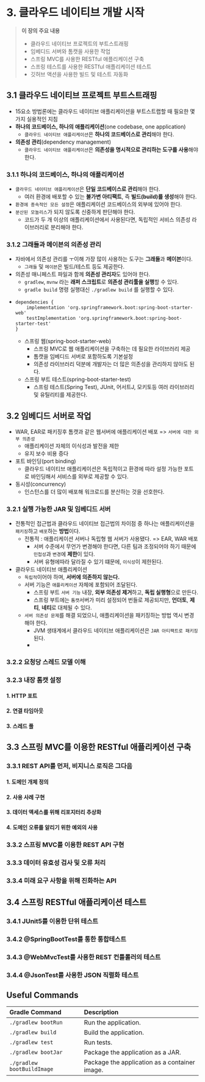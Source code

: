 # 3. 클라우드 네이티브 개발 시작
> **이 장의 주요 내용**
> - 클라우드 네이티브 프로젝트의 부트스트래핑
> - 임베디드 서버와 톰캣을 사용한 작업
> - 스프링 MVC를 사용한 RESTful 애플리케이션 구축
> - 스프링 테스트를 사용한 RESTful 애플리케이션 테스트
> - 깃허브 액션을 사용한 빌드 및 테스트 자동화

## 3.1 클라우드 네이티브 프로젝트 부트스트래핑
- 15요소 방법론에는 클라우드 네이티브 애플리케이션을 부트스트랩할 때 필요한 몇 가지 실용적인 지침
- **하나의 코드베이스, 하나의 애플리케이션**(one codebase, one application)
  - `클라우드 네이티브 애플리케이션`은 **하나의 코드베이스로 관리**해야 한다.
- **의존성 관리**(dependency management)
  - `클라우드 네이티브 애플리케이션`은 **의존성을 명시적으로 관리하는 도구를 사용**해야 한다.

### 3.1.1 하나의 코드베이스, 하나의 애플리케이션
- `클라우드 네이티브 애플리케이션`은 **단일 코드베이스로 관리**해야 한다.
  - 여러 환경에 배포할 수 있는 **불가변 아티팩트**, 즉 **빌드(build)를 생성**해야 한다.
- `환경에 종속적인 모든 설정`은 애플리케이션 코드베이스의 외부에 있어야 한다.
- `분산된 모놀리스`가 되지 않도록 신중하게 판단해야 한다.
  - 코드가 두 개 이상의 애플리케이션에서 사용된다면, 독립적인 서비스 의존성 라이브러리로 분리해야 한다.

### 3.1.2 그래들과 메이븐의 의존성 관리
- 자바에서 의존성 관리를 ㅜ이해 가장 많이 사용하는 도구는 **그래들**과 **메이븐**이다.
  - `그래들` 및 `메이븐`은 빌드/테스트 등도 제공한다.
- 의존성 매니페스트 파일과 함께 **의존성 관리자**도 있어야 한다.
  - `gradlew`, `mvnw` 라는 **래퍼 스크립트**로 **의존성 관리툴을 실행**할 수 있다.
  - `gradle build` 명령 실행대신 `./gradlew build` 를 실행할 수 있다.
- ````shell
  dependencies {
      implementation 'org.springframework.boot:spring-boot-starter-web'
      testImplementation 'org.springframework.boot:spring-boot-starter-test'
  }
  ````
  - 스프링 웹(spring-boot-starter-web)
    - 스프링 MVC로 웹 애플리케이션을 구축하는 데 필요한 라이브러리 제공
    - 톰캣을 임베디드 서버로 포함하도록 기본설정
    - 의존성 라이브러리 덕분에 개발자는 더 많은 의존성을 관리하지 않아도 된다.
  - 스프링 부트 테스트(spring-boot-starter-test)
    - 스프링 테스트(Spring Test), JUnit, 어서트J, 모키토등 여러 라이브러리 및 유틸리티를 제공한다.

## 3.2 임베디드 서버로 작업
- WAR, EAR로 패키징후 톰캣과 같은 웹서버에 애플리케이션 배포 => `서버에 대한 외부 의존성` 
  - 애플리케이션 자체의 이식성과 발전을 제한
  - 유지 보수 비용 증다 
- 포트 바인딩(port binding)
  - 클라우드 네이티브 애플리케이션은 독립적이고 환경에 따라 설정 가능한 포트로 바인딩해서 서비스를 외부로 제공할 수 있다.
- 동시성(concurrency)
  - 인스턴스를 더 많이 배포해 워크로드를 분산하는 것을 선호한다.

### 3.2.1 실행 가능한 JAR 및 임베디드 서버 
- 전통적인 접근법과 클라우드 네이티브 접근법의 차이점 중 하나는 애플리케이션을 `패키징`하고 `배포`하는 **방법**이다.
  - 전통적 : 애플리케이션 서버나 독립형 웹 서버가 사용됐다. => EAR, WAR 배포
    - 서버 수준에서 무언가 변경해야 한다면, 다른 팀과 조정되어야 하기 때문에 `민첩성`과 `변경`에 **제한**이 있다.
    - 서버 유형에따라 달라질 수 있기 떄문에, `이식성`이 제한된다.
- 클라우드 네이티브 애플리케이션
  - `독립적`이어야 하며, **서버에 의존하지 않는다.**
  - 서버 기능은 `애플리케이션` 자체에 포함되어 조달된다.
    - 스프링 부트 `서버 기능` 내장, **외부 의존성 제거**하고, **독립 실행형**으로 만든다.
    - 스프링 부트에는 `톰캣`서버가 미리 설정되어 번들로 제공되지만, **언더토**, **제티**, **네티**로 대체될 수 있다.
  - `서버 의존성 문제`를 해결 되었으니, 애플리케이션을 패키징하는 방법 역시 변경해야 한다.
    - JVM 생태계에서 클라우드 네이티브 애플리케이션은 `JAR 아티팩트로 패키징`된다.
    - 
### 3.2.2 요청당 스레드 모델 이해
### 3.2.3 내장 톰캣 설정
#### 1. HTTP 포트
#### 2. 연결 타임아웃
#### 3. 스레드 풀

## 3.3 스프링 MVC를 이용한 RESTful 애플리케이션 구축
### 3.3.1 REST API를 먼저, 비지니스 로직은 그다음
#### 1. 도메인 개체 정의
#### 2. 사용 사례 구현
#### 3. 데이터 액세스를 위해 리포지터리 추상화
#### 4. 도메인 오류를 알리기 위한 예외의 사용

### 3.3.2 스프링 MVC를 이용한 REST API 구현
### 3.3.3 데이터 유효성 검사 및 오류 처리
### 3.3.4 미래 요구 사항을 위해 진화하는 API

## 3.4 스프링 RESTful 애플리케이션 테스트
### 3.4.1 JUnit5를 이용한 단위 테스트
### 3.4.2 @SpringBootTest를 통한 통합테스트
### 3.4.3 @WebMvcTest를 사용한 REST 컨틀롤러의 테스트
### 3.4.4 @JsonTest를 사용한 JSON 직렬화 테스트



## Useful Commands

| Gradle Command	         | Description                                   |
|:---------------------------|:----------------------------------------------|
| `./gradlew bootRun`        | Run the application.                          |
| `./gradlew build`          | Build the application.                        |
| `./gradlew test`           | Run tests.                                    |
| `./gradlew bootJar`        | Package the application as a JAR.             |
| `./gradlew bootBuildImage` | Package the application as a container image. |
